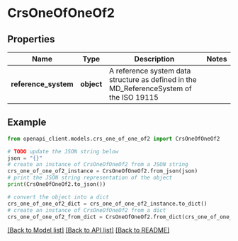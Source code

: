 # CrsOneOfOneOf2


## Properties

Name | Type | Description | Notes
------------ | ------------- | ------------- | -------------
**reference_system** | **object** | A reference system data structure as defined in the MD_ReferenceSystem of the ISO 19115 | 

## Example

```python
from openapi_client.models.crs_one_of_one_of2 import CrsOneOfOneOf2

# TODO update the JSON string below
json = "{}"
# create an instance of CrsOneOfOneOf2 from a JSON string
crs_one_of_one_of2_instance = CrsOneOfOneOf2.from_json(json)
# print the JSON string representation of the object
print(CrsOneOfOneOf2.to_json())

# convert the object into a dict
crs_one_of_one_of2_dict = crs_one_of_one_of2_instance.to_dict()
# create an instance of CrsOneOfOneOf2 from a dict
crs_one_of_one_of2_from_dict = CrsOneOfOneOf2.from_dict(crs_one_of_one_of2_dict)
```
[[Back to Model list]](../README.md#documentation-for-models) [[Back to API list]](../README.md#documentation-for-api-endpoints) [[Back to README]](../README.md)



